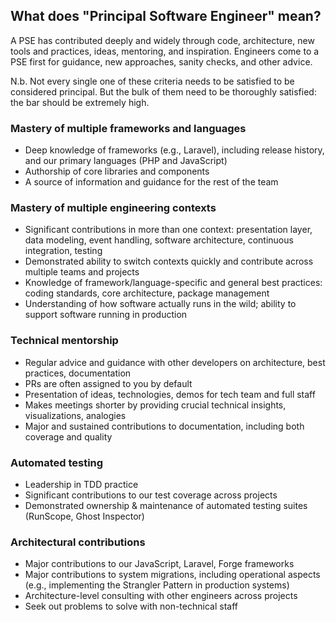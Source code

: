 ## What does "Principal Software Engineer" mean?

A PSE has contributed deeply and widely through code, architecture, new tools and practices, ideas, mentoring, and inspiration. Engineers come to a PSE first for guidance, new approaches, sanity checks, and other advice.

N.b. Not every single one of these criteria needs to be satisfied to be considered principal. But the bulk of them need to be thoroughly satisfied: the bar should be extremely high.

### Mastery of multiple frameworks and languages
- Deep knowledge of frameworks (e.g., Laravel), including release history, and our primary languages (PHP and JavaScript)
- Authorship of core libraries and components
- A source of information and guidance for the rest of the team

### Mastery of multiple engineering contexts
- Significant contributions in more than one context: presentation layer, data modeling, event handling, software architecture, continuous integration, testing
- Demonstrated ability to switch contexts quickly and contribute across multiple teams and projects
- Knowledge of framework/language-specific and general best practices: coding standards, core architecture, package management
- Understanding of how software actually runs in the wild; ability to support software running in production

### Technical mentorship
- Regular advice and guidance with other developers on architecture, best practices, documentation
- PRs are often assigned to you by default
- Presentation of ideas, technologies, demos for tech team and full staff
- Makes meetings shorter by providing crucial technical insights, visualizations, analogies
- Major and sustained contributions to documentation, including both coverage and quality

### Automated testing
- Leadership in TDD practice
- Significant contributions to our test coverage across projects
- Demonstrated ownership & maintenance of automated testing suites (RunScope, Ghost Inspector)

### Architectural contributions
- Major contributions to our JavaScript, Laravel, Forge frameworks
- Major contributions to system migrations, including operational aspects (e.g., implementing the Strangler Pattern in production systems)
- Architecture-level consulting with other engineers across projects
- Seek out problems to solve with non-technical staff
